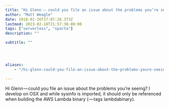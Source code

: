 ```yaml
---
title: "Hi Glenn — could you file an issue about the problems you’re seeing?"
author: "Matt Weagle"
date: 2018-01-26T17:07:28.373Z
lastmod: 2023-02-18T21:57:38-08:00
tags: ["serverless", "sparta"]
description: ""

subtitle: ""




aliases:
    - "/hi-glenn-could-you-file-an-issue-about-the-problems-youre-seeing-9a520c5fc37d"

---
```


Hi Glenn — could you file an issue about the problems you’re seeing? I develop on OSX and while sysinfo is imported, it should only be referenced when building the AWS Lambda binary ( — tags lambdabinary).
